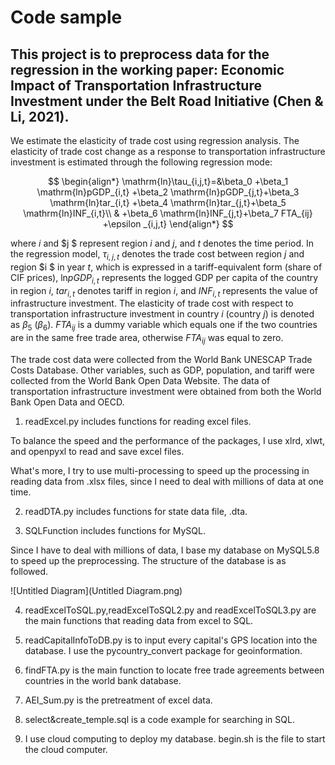 # Code sample

## This project is to preprocess data for the regression in the working paper: Economic Impact of Transportation Infrastructure Investment under the Belt Road Initiative  (Chen & Li, 2021).

We estimate the elasticity of trade cost using regression analysis. The elasticity of trade cost change as a response to transportation infrastructure investment is estimated through the following regression mode:

$$
\begin{align*} \mathrm{ln}\tau_{i,j,t}=&\beta_0 +\beta_1 \mathrm{ln}pGDP_{i,t} +\beta_2 \mathrm{ln}pGDP_{j,t}+\beta_3 \mathrm{ln}tar_{i,t} +\beta_4 \mathrm{ln}tar_{j,t}+\beta_5 \mathrm{ln}INF_{i,t}\\ & +\beta_6 \mathrm{ln}INF_{j,t}+\beta_7 FTA_{ij} +\epsilon _{i,j,t} 
\end{align*}
$$

where $i$ and $j $ represent region $i$ and $j$, and $t$ denotes the time period. In the regression model, $\tau_{i,j,t}$ denotes the trade cost between region $j$ and region $i $ in year $t$, which is expressed in a tariff-equivalent form (share of CIF prices),  $\mathrm{ln}pGDP_{i,t}$ represents the logged GDP per capita of the country in region $i$, $tar_{i,t}$ denotes tariff in region $i$, and $INF_{i,t}$ represents the value of infrastructure investment. The elasticity of trade cost with respect to transportation infrastructure investment in country $i$ (country $j$) is denoted as $\beta_5$  ($\beta_6$). $FTA_{ij}$ is a dummy variable which equals one if the two countries are in the same free trade area, otherwise $FTA_{ij}$ was equal to zero. 

The trade cost data were collected from the World Bank UNESCAP Trade Costs Database. Other variables, such as GDP, population,  and tariff were collected from the World Bank Open Data Website. The data of transportation infrastructure investment were obtained from both the World Bank Open Data and OECD. 

1. readExcel.py includes functions for reading excel files. 

  To balance the speed and the performance of the packages, I use xlrd, xlwt, and openpyxl to read and save excel files.

  What's more, I try to use multi-processing to speed up the processing in reading data from .xlsx files, since I need to deal with millions of data at one time.

2. readDTA.py includes functions for state data file, .dta.

3. SQLFunction includes functions for MySQL.

  Since I have to deal with millions of data, I base my database on MySQL5.8 to speed up the preprocessing. The structure of the database is as followed.

![Untitled Diagram](Untitled Diagram.png)

4. readExcelToSQL.py,readExcelToSQL2.py and readExcelToSQL3.py are the main functions that reading data from excel to SQL.
5. readCapitalInfoToDB.py is to input every capital's GPS location into the database. I use the pycountry_convert package for geoinformation.

6. findFTA.py is the main function to locate free trade agreements between countries in the world bank database.
7. AEI_Sum.py is the pretreatment of excel data.
8. select&create_temple.sql is a code example for searching in SQL.
9. I use cloud computing to deploy my database. begin.sh is the file to start the cloud computer.
